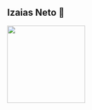 ## Izaias Neto 👋

<div>
<img align="center" src="https://github-readme-stats.vercel.app/api?username=izaiasneto&show_icons=true&theme=dracula&border_radius=10" height="180em"/>
</div>

